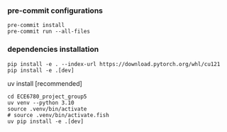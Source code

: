 

### pre-commit configurations

```
pre-commit install
pre-commit run --all-files
```


### dependencies installation

```
pip install -e . --index-url https://download.pytorch.org/whl/cu121
pip install -e .[dev]
```

uv install [recommended]
```
cd ECE6780_project_group5
uv venv --python 3.10
source .venv/bin/activate
# source .venv/bin/activate.fish
uv pip install -e .[dev]
```
